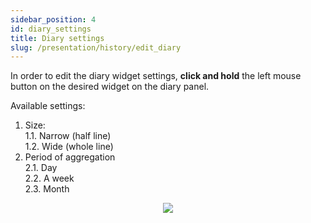 ```yaml
---
sidebar_position: 4
id: diary_settings
title: Diary settings
slug: /presentation/history/edit_diary
---
```


In order to edit the diary widget settings, **click and hold** the left mouse button on the desired widget on the diary panel.

Available settings:

1. Size:  
   1.1. Narrow (half line)  
   1.2. Wide (whole line)
2. Period of aggregation  
   2.1. Day  
   2.2. A week  
   2.3. Month

<div align="center"><img type="imgscreen" src="/WM_doc/img/presentation/diary/diaryLayoutEdit.png"/></div>
